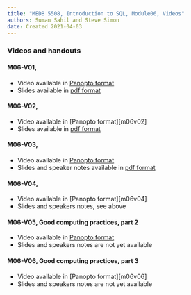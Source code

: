 ```yaml
---
title: "MEDB 5508, Introduction to SQL, Module06, Videos"
authors: Suman Sahil and Steve Simon
date: Created 2021-04-03
---
```


### Videos and handouts

#### M06-V01, 

+ Video available in [Panopto format][m06v01]
+ Slides available in [pdf format][git1]

#### M06-V02, 

+ Video available in [Panopto format][m06v02]
+ Slides available in [pdf format][git2]

#### M06-V03, 

+ Video available in [Panopto format][m06v03]
+ Slides and speaker notes available in [pdf format][git3]

#### M06-V04,

+ Video available in [Panopto format][m06v04]
+ Slides and speakers notes, see above

#### M06-V05, Good computing practices, part 2

+ Video available in [Panopto format][m06v05]
+ Slides and speakers notes are not yet available

#### M06-V06, Good computing practices, part 3

+ Video available in [Panopto format][m06v06]
+ Slides and speakers notes are not yet available

[git1]: https://github.com/pmean/introduction-to-sql/blob/master/results/m06-v01-database-security-part1.pdf
[git2]: https://github.com/pmean/introduction-to-sql/blob/master/results/m06-v02-database-security-part2.pdf
[git3]: https://github.com/pmean/introduction-to-sql/blob/master/results/m06-v03-null-values.pdf

[m06v01]: 
[m06v02]: 
[m06v03]: 
[m06v04]: 
[m06v05]: 
[m06v06]: 
